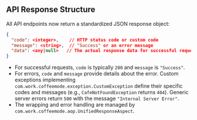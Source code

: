 ## API Response Structure

All API endpoints now return a standardized JSON response object:

```json
{
  "code": <integer>,    // HTTP status code or custom code
  "message": <string>,  // "Success" or an error message
  "data": <any|null>   // The actual response data for successful requests, null for errors
}
```

- For successful requests, `code` is typically `200` and `message` is `"Success"`.
- For errors, `code` and `message` provide details about the error. Custom exceptions implementing `com.work.coffeemode.exception.CustomException` define their specific codes and messages (e.g., `CafeNotFoundException` returns `404`). Generic server errors return `500` with the message `"Internal Server Error"`.
- The wrapping and error handling are managed by `com.work.coffeemode.aop.UnifiedResponseAspect`.
